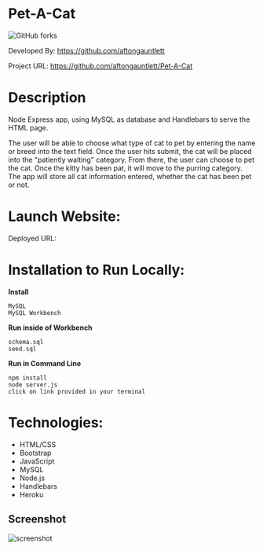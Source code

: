 # Pet-A-Cat

![GitHub forks](https://img.shields.io/github/forks/aftongauntlett/Pet-A-Cat?style=social)


Developed By: https://github.com/aftongauntlett

Project URL: https://github.com/aftongauntlett/Pet-A-Cat 


# Description
Node Express app, using MySQL as database and Handlebars to serve the HTML page. 

The user will be able to choose what type of cat to pet by entering the name or breed into the text field. Once the user hits submit, the cat will be placed into the "patiently waiting" category. From there, the user can choose to pet the cat. Once the kitty has been pat, it will move to the purring category. The app will store all cat information entered, whether the cat has been pet or not.

# Launch Website:

Deployed URL: 

# Installation to Run Locally:

__Install__

```
MySQL
MySQL Workbench
``` 

__Run inside of Workbench__

```
schema.sql 
seed.sql
``` 

__Run in Command Line__

```
npm install 
node server.js
click on link provided in your terminal
``` 

# Technologies: 

* HTML/CSS
* Bootstrap
* JavaScript
* MySQL
* Node.js
* Handlebars
* Heroku

## Screenshot

![screenshot](https://i.imgur.com/hBmneVl.jpg)




